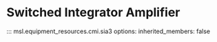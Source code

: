 # Switched Integrator Amplifier

::: msl.equipment_resources.cmi.sia3
    options:
        inherited_members: false
